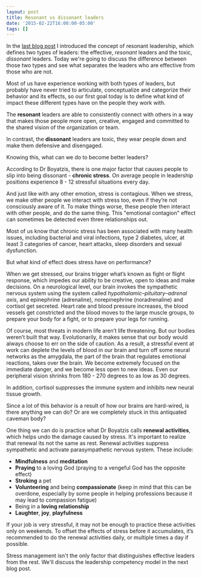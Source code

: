 ```yaml
---
layout: post
title: Resonant vs dissonant leaders
date: '2015-02-22T16:00:00-05:00'
tags: []
---
```

In the [last blog post](/leadership-is-not-a-person.html) I introduced the concept of resonant leadership, which defines two types of leaders: the effective, *resonant* leaders and the toxic, *dissonant* leaders. Today we're going to discuss the difference between those two types and see what separates the leaders who are effective from those who are not.

Most of us have experience working with both types of leaders, but probably have never tried to articulate, conceptualize and categorize their behavior and its effects, so our first goal today is to define what kind of impact these different types have on the people they work with.

The **resonant** leaders are able to consistently connect with others in a way that makes those people more open, creative, engaged and committed to the shared vision of the organization or team.

In contrast, the **dissonant** leaders are toxic, they wear people down and make them defensive and disengaged.

Knowing this, what can we do to become better leaders?

According to Dr Boyatzis, there is one major factor that causes people to slip into being dissonant - **chronic stress**. On average people in leadership positions experience 8 - 12 stressful situations every day.

And just like with any other emotion, stress is contagious. When we stress, we make other people we interact with stress too, even if they’re not consciously aware of it. To make things worse, these people then interact with other people, and do the same thing. This "emotional contagion" effect can sometimes be detected even three relationships out.

Most of us know that chronic stress has been associated with many health issues, including bacterial and viral infections, type 2 diabetes, ulcer, at least 3 categories of cancer, heart attacks, sleep disorders and sexual dysfunction.

But what kind of effect does stress have on performance?

When we get stressed, our brains trigger what’s known as fight or flight response, which impedes our ability to be creative, open to ideas and make decisions. On a neurological level, our brain invokes the sympathetic nervous system using the system called *hypothalamic–pituitary–adrenal axis*, and epinephrine (adrenaline), norepinephrine (noradrenaline) and cortisol get secreted. Heart rate and blood pressure increases, the blood vessels get constricted and the blood moves to the large muscle groups, to prepare your body for a fight, or to prepare your legs for running.

Of course, most threats in modern life aren’t life threatening. But our bodies weren’t built that way. Evolutionarily, it makes sense that our body would always choose to err on the side of caution. As a result, a stressful event at work can deplete the levels of blood in our brain and turn off some neural networks as the amygdala, the part of the brain that regulates emotional reactions, takes over the brain. We become extremely focused on the immediate danger, and we become less open to new ideas. Even our peripheral vision shrinks from 180 - 270 degrees to as low as 30 degrees.

In addition, cortisol suppresses the immune system and inhibits new neural tissue growth.

Since a lot of this behavior is a result of how our brains are hard-wired, is there anything we can do? Or are we completely stuck in this antiquated caveman body?

One thing we can do is practice what Dr Boyatzis calls **renewal activities**, which helps undo the damage caused by stress. It's important to realize that renewal its not the same as rest. Renewal activities suppress sympathetic and activate parasympathetic nervous system. These include:

- **Mindfulness** and **meditation**
- **Praying** to a loving God (praying to a vengeful God has the opposite effect)
- **Stroking** a pet
- **Volunteering** and being **compassionate** (keep in mind that this can be overdone, especially by some people in helping professions because it may lead to compassion fatigue)
- Being in a **loving relationship**
- **Laughter**, **joy**, **playfulness**

If your job is very stressful, it may not be enough to practice these activities only on weekends. To offset the effects of stress before it accumulates, it’s recommended to do the renewal activities daily, or multiple times a day if possible.

Stress management isn't the only factor that distinguishes effective leaders from the rest. We'll discuss the leadership competency model in the next blog post.
